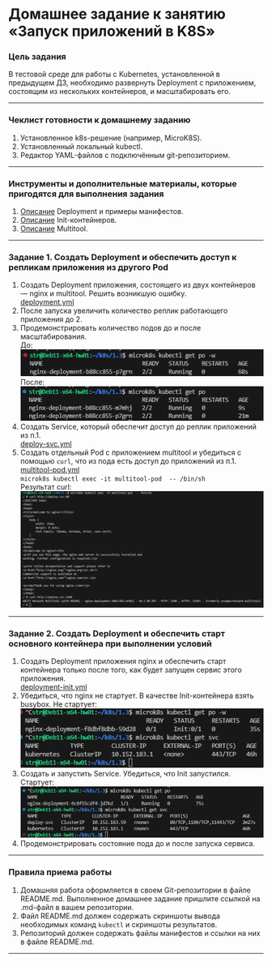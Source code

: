 # Домашнее задание к занятию «Запуск приложений в K8S»

### Цель задания

В тестовой среде для работы с Kubernetes, установленной в предыдущем ДЗ, необходимо развернуть Deployment с приложением, состоящим из нескольких контейнеров, и масштабировать его.

------

### Чеклист готовности к домашнему заданию

1. Установленное k8s-решение (например, MicroK8S).
2. Установленный локальный kubectl.
3. Редактор YAML-файлов с подключённым git-репозиторием.

------

### Инструменты и дополнительные материалы, которые пригодятся для выполнения задания

1. [Описание](https://kubernetes.io/docs/concepts/workloads/controllers/deployment/) Deployment и примеры манифестов.
2. [Описание](https://kubernetes.io/docs/concepts/workloads/pods/init-containers/) Init-контейнеров.
3. [Описание](https://github.com/wbitt/Network-MultiTool) Multitool.

------

### Задание 1. Создать Deployment и обеспечить доступ к репликам приложения из другого Pod

1. Создать Deployment приложения, состоящего из двух контейнеров — nginx и multitool. Решить возникшую ошибку.  
[deployment.yml](https://github.com/Svalker1989/k8s/blob/master/1.3/deployment.yml)  
2. После запуска увеличить количество реплик работающего приложения до 2.
3. Продемонстрировать количество подов до и после масштабирования.  
До:  
![1](https://github.com/Svalker1989/k8s/blob/master/1.3/1.png)  
После:  
![2](https://github.com/Svalker1989/k8s/blob/master/1.3/2.png)  
4. Создать Service, который обеспечит доступ до реплик приложений из п.1.  
[deploy-svc.yml](https://github.com/Svalker1989/k8s/blob/master/1.3/deploy-svc.yml)  
5. Создать отдельный Pod с приложением multitool и убедиться с помощью `curl`, что из пода есть доступ до приложений из п.1.  
[multitool-pod.yml](https://github.com/Svalker1989/k8s/blob/master/1.3/multitool-pod.yml)  
`microk8s kubectl exec -it multitool-pod  -- /bin/sh`  
Результат curl:  
![3](https://github.com/Svalker1989/k8s/blob/master/1.3/3.png)  
------

### Задание 2. Создать Deployment и обеспечить старт основного контейнера при выполнении условий

1. Создать Deployment приложения nginx и обеспечить старт контейнера только после того, как будет запущен сервис этого приложения.  
[deployment-init.yml](https://github.com/Svalker1989/k8s/blob/master/1.3/deployment-init.yml)  
2. Убедиться, что nginx не стартует. В качестве Init-контейнера взять busybox.
Не стартует:  
![4](https://github.com/Svalker1989/k8s/blob/master/1.3/4.png)  
3. Создать и запустить Service. Убедиться, что Init запустился.
Стартует:  
![5](https://github.com/Svalker1989/k8s/blob/master/1.3/5.png)  
4. Продемонстрировать состояние пода до и после запуска сервиса.

------

### Правила приема работы

1. Домашняя работа оформляется в своем Git-репозитории в файле README.md. Выполненное домашнее задание пришлите ссылкой на .md-файл в вашем репозитории.
2. Файл README.md должен содержать скриншоты вывода необходимых команд `kubectl` и скриншоты результатов.
3. Репозиторий должен содержать файлы манифестов и ссылки на них в файле README.md.

------
